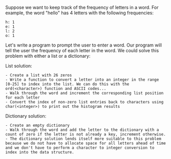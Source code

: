Suppose we want to keep track of the frequency of letters in a word. For example, the word "hello" has 4 letters with the following frequencies:

	h: 1
	e: 1
	l: 2
	o: 1

Let's write a program to prompt the user to enter a word. Our program will tell the user the frequency of each letter in the word. We could solve this problem with either a list or a dictionary:

List solution:

	- Create a list with 26 zeros
	- Write a function to convert a letter into an integer in the range [0-25] to index into the list. We can do this with the ord(<character>) function and ASCII codes...
	- Walk through the word and increment the corresponding list position for each letter
	- Convert the index of non-zero list entries back to characters using char(<integer>) to print out the histogram results

Dictionary solution:

	- Create an empty dictionary
	- Walk through the word and add the letter to the dictionary with a count of zero if the letter is not already a key, increment otherwise.
	- The dictionary solution lends itself more suitable to this problem because we do not have to allocate space for all letters ahead of time and we don't have to perform a character to integer conversion to index into the data structure.